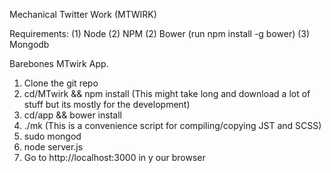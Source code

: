 Mechanical Twitter Work (MTWIRK)

Requirements: (1) Node (2) NPM (2) Bower (run npm install -g bower) (3) Mongodb

Barebones MTwirk App. 

1. Clone the git repo
2. cd/MTwirk && npm install  (This might take long and download a lot of stuff but its mostly for the development)
3. cd/app && bower install 
4. ./mk                      (This is a convenience script for compiling/copying JST and SCSS)
5. sudo mongod
5. node server.js
6. Go to http://localhost:3000 in y our browser





